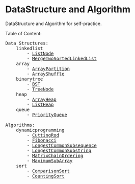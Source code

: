 # DataStructure and Algorithm

DataStructure and Algorithm for self-practice.

Table of Content:
<tableofcontent>
<pre>
Data Structures:
	linkedlist
		- <a href="https://github.com/chenjihan/DataStructure_and_Algorithm/blob/master/src/main/java/org/mo39/fmbh/datastructure/linkedlist/ListNode.java">ListNode</a>
		- <a href="https://github.com/chenjihan/DataStructure_and_Algorithm/blob/master/src/main/java/org/mo39/fmbh/datastructure/linkedlist/MergeTwoSortedLinkedList.java">MergeTwoSortedLinkedList</a>
	array
		- <a href="https://github.com/chenjihan/DataStructure_and_Algorithm/blob/master/src/main/java/org/mo39/fmbh/datastructure/array/ArrayPartition.java">ArrayPartition</a>
		- <a href="https://github.com/chenjihan/DataStructure_and_Algorithm/blob/master/src/main/java/org/mo39/fmbh/datastructure/array/ArrayShuffle.java">ArrayShuffle</a>
	binarytree
		- <a href="https://github.com/chenjihan/DataStructure_and_Algorithm/blob/master/src/main/java/org/mo39/fmbh/datastructure/binarytree/BST.java">BST</a>
		- <a href="https://github.com/chenjihan/DataStructure_and_Algorithm/blob/master/src/main/java/org/mo39/fmbh/datastructure/binarytree/TreeNode.java">TreeNode</a>
	heap
		- <a href="https://github.com/chenjihan/DataStructure_and_Algorithm/blob/master/src/main/java/org/mo39/fmbh/datastructure/heap/ArrayHeap.java">ArrayHeap</a>
		- <a href="https://github.com/chenjihan/DataStructure_and_Algorithm/blob/master/src/main/java/org/mo39/fmbh/datastructure/heap/ListHeap.java">ListHeap</a>
	queue
		- <a href="https://github.com/chenjihan/DataStructure_and_Algorithm/blob/master/src/main/java/org/mo39/fmbh/datastructure/queue/PriorityQueue.java">PriorityQueue</a>

Algorithms:
	dynamicprogramming
		- <a href="https://github.com/chenjihan/DataStructure_and_Algorithm/blob/master/src/main/java/org/mo39/fmbh/algorithm/dynamicprogramming/CuttingRod.java">CuttingRod</a>
		- <a href="https://github.com/chenjihan/DataStructure_and_Algorithm/blob/master/src/main/java/org/mo39/fmbh/algorithm/dynamicprogramming/Fibonacci.java">Fibonacci</a>
		- <a href="https://github.com/chenjihan/DataStructure_and_Algorithm/blob/master/src/main/java/org/mo39/fmbh/algorithm/dynamicprogramming/LongestCommonSubsequence.java">LongestCommonSubsequence</a>
		- <a href="https://github.com/chenjihan/DataStructure_and_Algorithm/blob/master/src/main/java/org/mo39/fmbh/algorithm/dynamicprogramming/LongestCommonSubstring.java">LongestCommonSubstring</a>
		- <a href="https://github.com/chenjihan/DataStructure_and_Algorithm/blob/master/src/main/java/org/mo39/fmbh/algorithm/dynamicprogramming/MatrixChainOrdering.java">MatrixChainOrdering</a>
		- <a href="https://github.com/chenjihan/DataStructure_and_Algorithm/blob/master/src/main/java/org/mo39/fmbh/algorithm/dynamicprogramming/MaximumSubArray.java">MaximumSubArray</a>
	sort
		- <a href="https://github.com/chenjihan/DataStructure_and_Algorithm/blob/master/src/main/java/org/mo39/fmbh/algorithm/sort/ComparisonSort.java">ComparisonSort</a>
		- <a href="https://github.com/chenjihan/DataStructure_and_Algorithm/blob/master/src/main/java/org/mo39/fmbh/algorithm/sort/CountingSort.java">CountingSort</a>
</pre>
</tableofcontent>